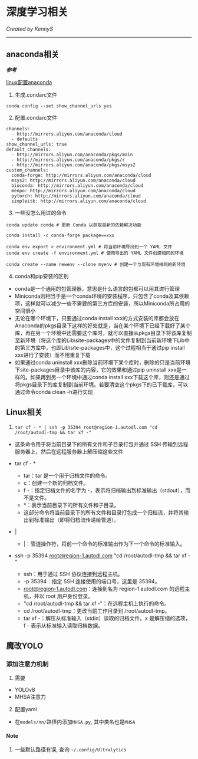 # 深度学习相关

*Created by KennyS*

---


## anaconda相关

***参考***

[linux配置anaconda](https://blog.csdn.net/FLK_9090/article/details/140035993)


1. 生成.condarc文件

```
conda config --set show_channel_urls yes
```

2. 配置.condarc文件

```
channels:
  - http://mirrors.aliyun.com/anaconda/cloud
  - defaults
show_channel_urls: true
default_channels:
  - http://mirrors.aliyun.com/anaconda/pkgs/main
  - http://mirrors.aliyun.com/anaconda/pkgs/r
  - http://mirrors.aliyun.com/anaconda/pkgs/msys2
custom_channels:
  conda-forge: http://mirrors.aliyun.com/anaconda/cloud
  msys2: http://mirrors.aliyun.com/anaconda/cloud
  bioconda: http://mirrors.aliyun.com/anaconda/cloud
  menpo: http://mirrors.aliyun.com/anaconda/cloud
  pytorch: http://mirrors.aliyun.com/anaconda/cloud
  simpleitk: http://mirrors.aliyun.com/anaconda/cloud
```

3. 一些没怎么用过的命令

```
conda update conda # 更新 Conda 以获取最新的依赖解决功能

conda install -c conda-forge package==xxx

conda env export > environment.yml # 将当前环境导出到一个 YAML 文件
conda env create -f environment.yml # 使用导出的 YAML 文件创建相同的环境

conda create --name newenv --clone myenv # 创建一个与现有环境相同的新环境
```

4. conda和pip安装的区别

- conda是一个通用的包管理器，意思是什么语言的包都可以用其进行管理
- Miniconda则相当于是一个conda环境的安装程序，只包含了conda及其依赖项，这样就可以减少一些不需要的第三方库的安装，所以Miniconda所占用的空间很小
- 无论在哪个环境下，只要通过conda install xxx的方式安装的库都会放在Anaconda的pkgs目录下这样的好处就是，当在某个环境下已经下载好了某个库，再在另一个环境中还需要这个库时，就可以直接从pkgs目录下将该库复制至新环境（将这个库的Lib\site-packages中的文件复制到当前新环境下Lib中的第三方库中，也即Lib\site-packages中，这个过程相当于通过pip install xxx进行了安装）而不用重复下载
- 如果通过conda uninstall xxx删除当前环境下某个库时，删除的只是当前环境下site-packages目录中该库的内容，它的效果和通过pip uninstall xxx是一样的。如果再到另一个环境中通过conda install xxx下载这个库，则还是通过将pkgs目录下的库复制到当前环境。若要清空这个pkgs下的已下载库，可以通过命令conda clean -h进行实现



## Linux相关

1. `tar cf - * | ssh -p 35394 root@region-1.autodl.com "cd /root/autodl-tmp && tar xf -"`

- 这条命令用于将当前目录下的所有文件和子目录打包并通过 SSH 传输到远程服务器上，然后在远程服务器上解压缩这些文件

- tar cf - *
  - tar：tar 是一个用于归档文件的命令。
  - c：创建一个新的归档文件。
  - f -：指定归档文件的名字为 -，表示将归档输出到标准输出（stdout），而不是文件。
  - *：表示当前目录下的所有文件和子目录。
  - 这部分命令将当前目录下的所有文件和目录打包成一个归档流，并将其输出到标准输出（即将归档流传递给管道）。

- |
  - |：管道操作符，将前一个命令的标准输出作为下一个命令的标准输入。

- ssh -p 35394 root@region-1.autodl.com "cd /root/autodl-tmp && tar xf -"
  - ssh：用于通过 SSH 协议连接到远程主机。
  - -p 35394：指定 SSH 连接使用的端口号，这里是 35394。
  - root@region-1.autodl.com：连接到名为 region-1.autodl.com 的远程主机，并以 root 用户身份登录。
  - "cd /root/autodl-tmp && tar xf -"：在远程主机上执行的命令。
  - cd /root/autodl-tmp：更改当前工作目录到 /root/autodl-tmp。
  - tar xf -：解压从标准输入（stdin）读取的归档文件。x 是解压缩的选项，f - 表示从标准输入读取归档数据。




## 魔改YOLO

### 添加注意力机制

1. 需要

- YOLOv8
- MHSA注意力

2. 配置yaml

- 在`models/nn/`路径内添加`MHSA.py`, 其中类名也是`MHSA`

#### Note

1. 一些默认路径有误, 查询 `~/.config/Ultralytics`